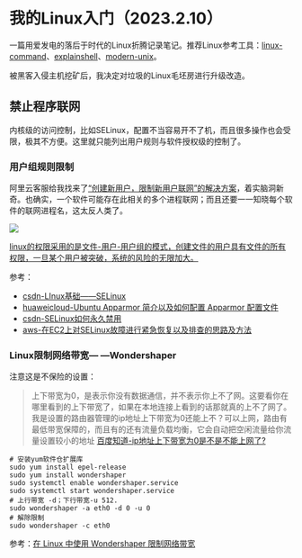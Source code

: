 # 我的Linux入门（2023.2.10）

一篇用爱发电的落后于时代的Linux折腾记录笔记。推荐Linux参考工具：[linux-command](https://wangchujiang.com/linux-command/)、[explainshell](https://www.explainshell.com)、[modern-unix](https://github.com/ibraheemdev/modern-unix)。

被黑客入侵主机挖矿后，我决定对垃圾的Linux毛坯房进行升级改造。

## 禁止程序联网

内核级的访问控制，比如SELinux，配置不当容易开不了机，而且很多操作也会受限，极其不方便。这里就只能列出用户规则与软件授权级的控制了。

### 用户组规则限制

阿里云客服给我找来了[“创建新用户，限制新用户联网”的解决方案](https://www.zhihu.com/question/419420632)，着实脑洞新奇。也确实，一个软件可能存在此相关的多个进程联网；而且还要一一知晓每个软件的联网进程名，这太反人类了。

![](https://cdn.jsdelivr.net/gh/hoochanlon/ihs-simple/AQUICK/catzhihufwlinux.png)

<u>linux的权限采用的是文件-用户-用户组的模式，创建文件的用户具有文件的所有权限，一旦某个用户被突破，系统的风险的无限加大。</u>

参考：

* [csdn-LInux基础——SELinux](https://blog.csdn.net/qq_35258036/article/details/125932224)
* [huaweicloud-Ubuntu Apparmor 简介以及如何配置 Apparmor 配置文件](https://bbs.huaweicloud.com/blogs/371946)
* [csdn-SELinux如何永久禁用](https://blog.csdn.net/l_liangkk/article/details/114994446)
* [aws-在EC2上对SELinux故障进行紧急恢复以及排查的思路及方法](https://aws.amazon.com/cn/blogs/china/ideas-and-methods-for-emergency-recovery-and-troubleshooting-of-selinux-faults-on-ec2/?nc1=h_ls)

### Linux限制网络带宽— —Wondershaper

注意这是不保险的设置：

> 上下带宽为0，是表示你没有数据通信，并不表示你上不了网。这要看你在哪里看到的上下带宽了，如果在本地连接上看到的话那就真的上不了网了。我是设置的路由器管理的ip地址上下带宽为0还能上不？可以上网，路由有最低带宽保障的，而且有的还有流量负载均衡，它会自动把空闲流量给你流量设置较小的地址 [百度知道-ip地址上下带宽为0是不是不能上网了?](https://zhidao.baidu.com/question/2052567243210887067.html)

```
# 安装yum软件仓扩展库
sudo yum install epel-release
sudo yum install wondershaper
sudo systemctl enable wondershaper.service
sudo systemctl start wondershaper.service
# 上行带宽 -d；下行带宽-u 512.
sudo wondershaper -a eth0 -d 0 -u 0
# 解除限制
sudo wondershaper -c eth0
```

参考：[在 Linux 中使用 Wondershaper 限制网络带宽](https://zhuanlan.zhihu.com/p/46121687)